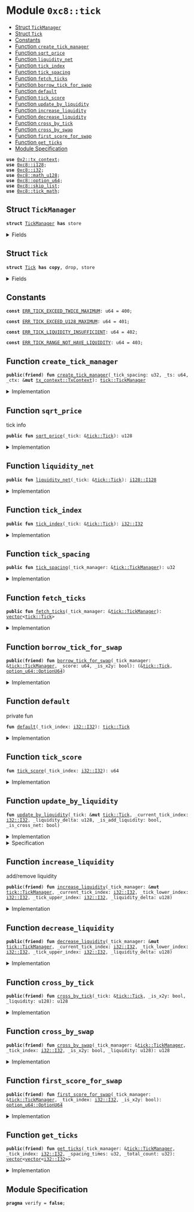 
<a name="0xc8_tick"></a>

# Module `0xc8::tick`



-  [Struct `TickManager`](#0xc8_tick_TickManager)
-  [Struct `Tick`](#0xc8_tick_Tick)
-  [Constants](#@Constants_0)
-  [Function `create_tick_manager`](#0xc8_tick_create_tick_manager)
-  [Function `sqrt_price`](#0xc8_tick_sqrt_price)
-  [Function `liquidity_net`](#0xc8_tick_liquidity_net)
-  [Function `tick_index`](#0xc8_tick_tick_index)
-  [Function `tick_spacing`](#0xc8_tick_tick_spacing)
-  [Function `fetch_ticks`](#0xc8_tick_fetch_ticks)
-  [Function `borrow_tick_for_swap`](#0xc8_tick_borrow_tick_for_swap)
-  [Function `default`](#0xc8_tick_default)
-  [Function `tick_score`](#0xc8_tick_tick_score)
-  [Function `update_by_liquidity`](#0xc8_tick_update_by_liquidity)
-  [Function `increase_liquidity`](#0xc8_tick_increase_liquidity)
-  [Function `decrease_liquidity`](#0xc8_tick_decrease_liquidity)
-  [Function `cross_by_tick`](#0xc8_tick_cross_by_tick)
-  [Function `cross_by_swap`](#0xc8_tick_cross_by_swap)
-  [Function `first_score_for_swap`](#0xc8_tick_first_score_for_swap)
-  [Function `get_ticks`](#0xc8_tick_get_ticks)
-  [Module Specification](#@Module_Specification_1)


<pre><code><b>use</b> <a href="../../../.././build/Sui/docs/tx_context.md#0x2_tx_context">0x2::tx_context</a>;
<b>use</b> <a href="i128.md#0xc8_i128">0xc8::i128</a>;
<b>use</b> <a href="i32.md#0xc8_i32">0xc8::i32</a>;
<b>use</b> <a href="math_u128.md#0xc8_math_u128">0xc8::math_u128</a>;
<b>use</b> <a href="option_u64.md#0xc8_option_u64">0xc8::option_u64</a>;
<b>use</b> <a href="skip_list.md#0xc8_skip_list">0xc8::skip_list</a>;
<b>use</b> <a href="tick_math.md#0xc8_tick_math">0xc8::tick_math</a>;
</code></pre>



<a name="0xc8_tick_TickManager"></a>

## Struct `TickManager`



<pre><code><b>struct</b> <a href="tick.md#0xc8_tick_TickManager">TickManager</a> <b>has</b> store
</code></pre>



<details>
<summary>Fields</summary>


<dl>
<dt>
<code>tick_spacing: u32</code>
</dt>
<dd>

</dd>
<dt>
<code>ticks: <a href="skip_list.md#0xc8_skip_list_SkipList">skip_list::SkipList</a>&lt;<a href="tick.md#0xc8_tick_Tick">tick::Tick</a>&gt;</code>
</dt>
<dd>

</dd>
</dl>


</details>

<a name="0xc8_tick_Tick"></a>

## Struct `Tick`



<pre><code><b>struct</b> <a href="tick.md#0xc8_tick_Tick">Tick</a> <b>has</b> <b>copy</b>, drop, store
</code></pre>



<details>
<summary>Fields</summary>


<dl>
<dt>
<code>index: <a href="i32.md#0xc8_i32_I32">i32::I32</a></code>
</dt>
<dd>

</dd>
<dt>
<code>sqrt_price: u128</code>
</dt>
<dd>

</dd>
<dt>
<code>liquidity_net: <a href="i128.md#0xc8_i128_I128">i128::I128</a></code>
</dt>
<dd>

</dd>
<dt>
<code>liquidity_gross: u128</code>
</dt>
<dd>

</dd>
</dl>


</details>

<a name="@Constants_0"></a>

## Constants


<a name="0xc8_tick_ERR_TICK_EXCEED_TWICE_MAXIMUM"></a>



<pre><code><b>const</b> <a href="tick.md#0xc8_tick_ERR_TICK_EXCEED_TWICE_MAXIMUM">ERR_TICK_EXCEED_TWICE_MAXIMUM</a>: u64 = 400;
</code></pre>



<a name="0xc8_tick_ERR_TICK_EXCEED_U128_MAXIMUM"></a>



<pre><code><b>const</b> <a href="tick.md#0xc8_tick_ERR_TICK_EXCEED_U128_MAXIMUM">ERR_TICK_EXCEED_U128_MAXIMUM</a>: u64 = 401;
</code></pre>



<a name="0xc8_tick_ERR_TICK_LIQUIDITY_INSUFFICIENT"></a>



<pre><code><b>const</b> <a href="tick.md#0xc8_tick_ERR_TICK_LIQUIDITY_INSUFFICIENT">ERR_TICK_LIQUIDITY_INSUFFICIENT</a>: u64 = 402;
</code></pre>



<a name="0xc8_tick_ERR_TICK_RANGE_NOT_HAVE_LIQUIDITY"></a>



<pre><code><b>const</b> <a href="tick.md#0xc8_tick_ERR_TICK_RANGE_NOT_HAVE_LIQUIDITY">ERR_TICK_RANGE_NOT_HAVE_LIQUIDITY</a>: u64 = 403;
</code></pre>



<a name="0xc8_tick_create_tick_manager"></a>

## Function `create_tick_manager`



<pre><code><b>public</b>(<b>friend</b>) <b>fun</b> <a href="tick.md#0xc8_tick_create_tick_manager">create_tick_manager</a>(_tick_spacing: u32, _ts: u64, _ctx: &<b>mut</b> <a href="../../../.././build/Sui/docs/tx_context.md#0x2_tx_context_TxContext">tx_context::TxContext</a>): <a href="tick.md#0xc8_tick_TickManager">tick::TickManager</a>
</code></pre>



<details>
<summary>Implementation</summary>


<pre><code><b>public</b>(<b>friend</b>) <b>fun</b> <a href="tick.md#0xc8_tick_create_tick_manager">create_tick_manager</a>(
    _tick_spacing: u32,
    _ts: u64,
    _ctx: &<b>mut</b> TxContext,
): <a href="tick.md#0xc8_tick_TickManager">TickManager</a> {
    <a href="tick.md#0xc8_tick_TickManager">TickManager</a> {
        tick_spacing: _tick_spacing,
        ticks: <a href="skip_list.md#0xc8_skip_list_new">skip_list::new</a>(16, 2, _ts, _ctx),
    }
}
</code></pre>



</details>

<a name="0xc8_tick_sqrt_price"></a>

## Function `sqrt_price`

tick info


<pre><code><b>public</b> <b>fun</b> <a href="tick.md#0xc8_tick_sqrt_price">sqrt_price</a>(_tick: &<a href="tick.md#0xc8_tick_Tick">tick::Tick</a>): u128
</code></pre>



<details>
<summary>Implementation</summary>


<pre><code><b>public</b> <b>fun</b> <a href="tick.md#0xc8_tick_sqrt_price">sqrt_price</a>(_tick: &<a href="tick.md#0xc8_tick_Tick">Tick</a>): u128 {
    _tick.sqrt_price
}
</code></pre>



</details>

<a name="0xc8_tick_liquidity_net"></a>

## Function `liquidity_net`



<pre><code><b>public</b> <b>fun</b> <a href="tick.md#0xc8_tick_liquidity_net">liquidity_net</a>(_tick: &<a href="tick.md#0xc8_tick_Tick">tick::Tick</a>): <a href="i128.md#0xc8_i128_I128">i128::I128</a>
</code></pre>



<details>
<summary>Implementation</summary>


<pre><code><b>public</b> <b>fun</b> <a href="tick.md#0xc8_tick_liquidity_net">liquidity_net</a>(_tick: &<a href="tick.md#0xc8_tick_Tick">Tick</a>): I128 {
    _tick.liquidity_net
}
</code></pre>



</details>

<a name="0xc8_tick_tick_index"></a>

## Function `tick_index`



<pre><code><b>public</b> <b>fun</b> <a href="tick.md#0xc8_tick_tick_index">tick_index</a>(_tick: &<a href="tick.md#0xc8_tick_Tick">tick::Tick</a>): <a href="i32.md#0xc8_i32_I32">i32::I32</a>
</code></pre>



<details>
<summary>Implementation</summary>


<pre><code><b>public</b> <b>fun</b> <a href="tick.md#0xc8_tick_tick_index">tick_index</a>(_tick: &<a href="tick.md#0xc8_tick_Tick">Tick</a>): I32 {
    _tick.index
}
</code></pre>



</details>

<a name="0xc8_tick_tick_spacing"></a>

## Function `tick_spacing`



<pre><code><b>public</b> <b>fun</b> <a href="tick.md#0xc8_tick_tick_spacing">tick_spacing</a>(_tick_manager: &<a href="tick.md#0xc8_tick_TickManager">tick::TickManager</a>): u32
</code></pre>



<details>
<summary>Implementation</summary>


<pre><code><b>public</b> <b>fun</b> <a href="tick.md#0xc8_tick_tick_spacing">tick_spacing</a>(_tick_manager: &<a href="tick.md#0xc8_tick_TickManager">TickManager</a>): u32 {
    _tick_manager.tick_spacing
}
</code></pre>



</details>

<a name="0xc8_tick_fetch_ticks"></a>

## Function `fetch_ticks`



<pre><code><b>public</b> <b>fun</b> <a href="tick.md#0xc8_tick_fetch_ticks">fetch_ticks</a>(_tick_manager: &<a href="tick.md#0xc8_tick_TickManager">tick::TickManager</a>): <a href="">vector</a>&lt;<a href="tick.md#0xc8_tick_Tick">tick::Tick</a>&gt;
</code></pre>



<details>
<summary>Implementation</summary>


<pre><code><b>public</b> <b>fun</b> <a href="tick.md#0xc8_tick_fetch_ticks">fetch_ticks</a>(_tick_manager: &<a href="tick.md#0xc8_tick_TickManager">TickManager</a>): <a href="">vector</a>&lt;<a href="tick.md#0xc8_tick_Tick">Tick</a>&gt; {
    <b>let</b> _ticks = &_tick_manager.ticks;
    <b>let</b> ticks = <a href="_empty">vector::empty</a>&lt;<a href="tick.md#0xc8_tick_Tick">Tick</a>&gt;();
    <b>if</b> (<a href="skip_list.md#0xc8_skip_list_length">skip_list::length</a>(_ticks) != 0) {
        <b>let</b> next_score = &<a href="skip_list.md#0xc8_skip_list_head">skip_list::head</a>(_ticks);
        <b>while</b> (is_some(next_score)) {
            <b>let</b> score = <a href="option_u64.md#0xc8_option_u64_borrow">option_u64::borrow</a>(next_score);
            <b>let</b> node = <a href="skip_list.md#0xc8_skip_list_borrow_node">skip_list::borrow_node</a>(
                _ticks,
                score,
            );
            <a href="_push_back">vector::push_back</a>(&<b>mut</b> ticks, *<a href="skip_list.md#0xc8_skip_list_borrow">skip_list::borrow</a>&lt;<a href="tick.md#0xc8_tick_Tick">Tick</a>&gt;(_ticks, score));
            next_score = &<a href="skip_list.md#0xc8_skip_list_next_score">skip_list::next_score</a>(node);
        };
    };
    ticks
}
</code></pre>



</details>

<a name="0xc8_tick_borrow_tick_for_swap"></a>

## Function `borrow_tick_for_swap`



<pre><code><b>public</b>(<b>friend</b>) <b>fun</b> <a href="tick.md#0xc8_tick_borrow_tick_for_swap">borrow_tick_for_swap</a>(_tick_manager: &<a href="tick.md#0xc8_tick_TickManager">tick::TickManager</a>, _score: u64, _is_x2y: bool): (&<a href="tick.md#0xc8_tick_Tick">tick::Tick</a>, <a href="option_u64.md#0xc8_option_u64_OptionU64">option_u64::OptionU64</a>)
</code></pre>



<details>
<summary>Implementation</summary>


<pre><code><b>public</b>(<b>friend</b>) <b>fun</b> <a href="tick.md#0xc8_tick_borrow_tick_for_swap">borrow_tick_for_swap</a>(
    _tick_manager: &<a href="tick.md#0xc8_tick_TickManager">TickManager</a>,
    _score: u64,
    _is_x2y: bool
): (&<a href="tick.md#0xc8_tick_Tick">Tick</a>, OptionU64) {
    <b>let</b> node = <a href="skip_list.md#0xc8_skip_list_borrow_node">skip_list::borrow_node</a>(&_tick_manager.ticks, _score);
    <b>let</b> score = <b>if</b> (_is_x2y) {
        <a href="skip_list.md#0xc8_skip_list_prev_score">skip_list::prev_score</a>(node)
    } <b>else</b> {
        <a href="skip_list.md#0xc8_skip_list_next_score">skip_list::next_score</a>(node)
    };
    (<a href="skip_list.md#0xc8_skip_list_borrow_value">skip_list::borrow_value</a>(node), score)
}
</code></pre>



</details>

<a name="0xc8_tick_default"></a>

## Function `default`

private fun


<pre><code><b>fun</b> <a href="tick.md#0xc8_tick_default">default</a>(_tick_index: <a href="i32.md#0xc8_i32_I32">i32::I32</a>): <a href="tick.md#0xc8_tick_Tick">tick::Tick</a>
</code></pre>



<details>
<summary>Implementation</summary>


<pre><code><b>fun</b> <a href="tick.md#0xc8_tick_default">default</a>(_tick_index: I32): <a href="tick.md#0xc8_tick_Tick">Tick</a> {
    <b>let</b> sqrt_price = <a href="tick_math.md#0xc8_tick_math_get_sqrt_price_at_tick">tick_math::get_sqrt_price_at_tick</a>(_tick_index);
    <a href="tick.md#0xc8_tick_Tick">Tick</a> {
        sqrt_price,
        index: _tick_index,
        liquidity_net: <a href="i128.md#0xc8_i128_from">i128::from</a>(0),
        liquidity_gross: 0
    }
}
</code></pre>



</details>

<a name="0xc8_tick_tick_score"></a>

## Function `tick_score`



<pre><code><b>fun</b> <a href="tick.md#0xc8_tick_tick_score">tick_score</a>(_tick_index: <a href="i32.md#0xc8_i32_I32">i32::I32</a>): u64
</code></pre>



<details>
<summary>Implementation</summary>


<pre><code><b>fun</b> <a href="tick.md#0xc8_tick_tick_score">tick_score</a>(_tick_index: I32): u64 {
    <b>let</b> score = <a href="i32.md#0xc8_i32_as_u32">i32::as_u32</a>(<a href="i32.md#0xc8_i32_add">i32::add</a>(_tick_index, <a href="tick_math.md#0xc8_tick_math_max_tick">tick_math::max_tick</a>()));
    <b>assert</b>!(
        score &gt;= 0 && score &lt;= <a href="i32.md#0xc8_i32_as_u32">i32::as_u32</a>(<a href="i32.md#0xc8_i32_mul">i32::mul</a>(<a href="tick_math.md#0xc8_tick_math_max_tick">tick_math::max_tick</a>(), <a href="i32.md#0xc8_i32_from_u32">i32::from_u32</a>(2))),
        <a href="tick.md#0xc8_tick_ERR_TICK_EXCEED_TWICE_MAXIMUM">ERR_TICK_EXCEED_TWICE_MAXIMUM</a>
    );
    (score <b>as</b> u64)
}
</code></pre>



</details>

<a name="0xc8_tick_update_by_liquidity"></a>

## Function `update_by_liquidity`



<pre><code><b>fun</b> <a href="tick.md#0xc8_tick_update_by_liquidity">update_by_liquidity</a>(_tick: &<b>mut</b> <a href="tick.md#0xc8_tick_Tick">tick::Tick</a>, _current_tick_index: <a href="i32.md#0xc8_i32_I32">i32::I32</a>, _liquidity_delta: u128, _is_add_liquidity: bool, _is_cross_net: bool)
</code></pre>



<details>
<summary>Implementation</summary>


<pre><code><b>fun</b> <a href="tick.md#0xc8_tick_update_by_liquidity">update_by_liquidity</a>(
    _tick: &<b>mut</b> <a href="tick.md#0xc8_tick_Tick">Tick</a>,
    _current_tick_index: I32,
    _liquidity_delta: u128,
    _is_add_liquidity: bool,
    _is_cross_net: bool
)
{
    <b>if</b> (_is_add_liquidity == <b>true</b>) {
        <b>assert</b>!(<a href="math_u128.md#0xc8_math_u128_add_check">math_u128::add_check</a>(_tick.liquidity_gross, _liquidity_delta), <a href="tick.md#0xc8_tick_ERR_TICK_EXCEED_U128_MAXIMUM">ERR_TICK_EXCEED_U128_MAXIMUM</a>);
        _tick.liquidity_gross = _tick.liquidity_gross + _liquidity_delta;
    } <b>else</b> {
        <b>assert</b>!(_tick.liquidity_gross &gt;= _liquidity_delta, <a href="tick.md#0xc8_tick_ERR_TICK_LIQUIDITY_INSUFFICIENT">ERR_TICK_LIQUIDITY_INSUFFICIENT</a>);
        _tick.liquidity_gross = _tick.liquidity_gross - _liquidity_delta;
    };
    <b>let</b> is_overflowing: bool;
    <b>let</b> liquidity_net: I128;
    <b>if</b> (_is_add_liquidity) {
        <b>if</b> (_is_cross_net) {
            (liquidity_net, is_overflowing) = <a href="i128.md#0xc8_i128_overflowing_sub">i128::overflowing_sub</a>(
                _tick.liquidity_net,
                <a href="i128.md#0xc8_i128_from">i128::from</a>(_liquidity_delta)
            );
        } <b>else</b> {
            (liquidity_net, is_overflowing) = <a href="i128.md#0xc8_i128_overflowing_add">i128::overflowing_add</a>(
                _tick.liquidity_net,
                <a href="i128.md#0xc8_i128_from">i128::from</a>(_liquidity_delta)
            );
        };
    } <b>else</b> {
        <b>if</b> (_is_cross_net) {
            (liquidity_net, is_overflowing) = <a href="i128.md#0xc8_i128_overflowing_add">i128::overflowing_add</a>(
                _tick.liquidity_net,
                <a href="i128.md#0xc8_i128_from">i128::from</a>(_liquidity_delta)
            );
        } <b>else</b> {
            (liquidity_net, is_overflowing) = <a href="i128.md#0xc8_i128_overflowing_sub">i128::overflowing_sub</a>(
                _tick.liquidity_net,
                <a href="i128.md#0xc8_i128_from">i128::from</a>(_liquidity_delta)
            );
        };
    };
    <b>assert</b>!(!is_overflowing, <a href="tick.md#0xc8_tick_ERR_TICK_LIQUIDITY_INSUFFICIENT">ERR_TICK_LIQUIDITY_INSUFFICIENT</a>);
    _tick.liquidity_net = liquidity_net;
}
</code></pre>



</details>

<details>
<summary>Specification</summary>



<pre><code><b>pragma</b> opaque;
</code></pre>



</details>

<a name="0xc8_tick_increase_liquidity"></a>

## Function `increase_liquidity`

add/remove liquidity


<pre><code><b>public</b>(<b>friend</b>) <b>fun</b> <a href="tick.md#0xc8_tick_increase_liquidity">increase_liquidity</a>(_tick_manager: &<b>mut</b> <a href="tick.md#0xc8_tick_TickManager">tick::TickManager</a>, _current_tick_index: <a href="i32.md#0xc8_i32_I32">i32::I32</a>, _tick_lower_index: <a href="i32.md#0xc8_i32_I32">i32::I32</a>, _tick_upper_index: <a href="i32.md#0xc8_i32_I32">i32::I32</a>, _liquidity_delta: u128)
</code></pre>



<details>
<summary>Implementation</summary>


<pre><code><b>public</b>(<b>friend</b>) <b>fun</b> <a href="tick.md#0xc8_tick_increase_liquidity">increase_liquidity</a>(
    _tick_manager: &<b>mut</b> <a href="tick.md#0xc8_tick_TickManager">TickManager</a>,
    _current_tick_index: I32,
    _tick_lower_index: I32,
    _tick_upper_index: I32,
    _liquidity_delta: u128
)
{
    <b>if</b> (_liquidity_delta == 0) {
        <b>return</b>
    };
    <b>let</b> tick_lower_score = <a href="tick.md#0xc8_tick_tick_score">tick_score</a>(_tick_lower_index);
    <b>let</b> tick_upper_score = <a href="tick.md#0xc8_tick_tick_score">tick_score</a>(_tick_upper_index);

    <b>if</b> (!<a href="skip_list.md#0xc8_skip_list_contains">skip_list::contains</a>(&_tick_manager.ticks, tick_lower_score)) {
        <a href="skip_list.md#0xc8_skip_list_insert">skip_list::insert</a>(&<b>mut</b> _tick_manager.ticks, tick_lower_score, <a href="tick.md#0xc8_tick_default">default</a>(_tick_lower_index));
    };
    <b>if</b> (!<a href="skip_list.md#0xc8_skip_list_contains">skip_list::contains</a>(&_tick_manager.ticks, tick_upper_score)) {
        <a href="skip_list.md#0xc8_skip_list_insert">skip_list::insert</a>(&<b>mut</b> _tick_manager.ticks, tick_upper_score, <a href="tick.md#0xc8_tick_default">default</a>(_tick_upper_index));
    };

    <b>let</b> lower_tick = <a href="skip_list.md#0xc8_skip_list_borrow_mut">skip_list::borrow_mut</a>(&<b>mut</b> _tick_manager.ticks, tick_lower_score);
    <a href="tick.md#0xc8_tick_update_by_liquidity">update_by_liquidity</a>(
        lower_tick,
        _current_tick_index,
        _liquidity_delta,
        <b>true</b>,
        <b>false</b>
    );
    <b>let</b> upper_tick = <a href="skip_list.md#0xc8_skip_list_borrow_mut">skip_list::borrow_mut</a>(&<b>mut</b> _tick_manager.ticks, tick_upper_score);
    <a href="tick.md#0xc8_tick_update_by_liquidity">update_by_liquidity</a>(
        upper_tick,
        _current_tick_index,
        _liquidity_delta,
        <b>true</b>,
        <b>true</b>
    );
}
</code></pre>



</details>

<a name="0xc8_tick_decrease_liquidity"></a>

## Function `decrease_liquidity`



<pre><code><b>public</b>(<b>friend</b>) <b>fun</b> <a href="tick.md#0xc8_tick_decrease_liquidity">decrease_liquidity</a>(_tick_manager: &<b>mut</b> <a href="tick.md#0xc8_tick_TickManager">tick::TickManager</a>, _current_tick_index: <a href="i32.md#0xc8_i32_I32">i32::I32</a>, _tick_lower_index: <a href="i32.md#0xc8_i32_I32">i32::I32</a>, _tick_upper_index: <a href="i32.md#0xc8_i32_I32">i32::I32</a>, _liquidity_delta: u128)
</code></pre>



<details>
<summary>Implementation</summary>


<pre><code><b>public</b>(<b>friend</b>) <b>fun</b> <a href="tick.md#0xc8_tick_decrease_liquidity">decrease_liquidity</a>(
    _tick_manager: &<b>mut</b> <a href="tick.md#0xc8_tick_TickManager">TickManager</a>,
    _current_tick_index: I32,
    _tick_lower_index: I32,
    _tick_upper_index: I32,
    _liquidity_delta: u128
)
{
    <b>if</b> (_liquidity_delta == 0) {
        <b>return</b>
    };
    <b>let</b> tick_lower_score = <a href="tick.md#0xc8_tick_tick_score">tick_score</a>(_tick_lower_index);
    <b>let</b> tick_upper_score = <a href="tick.md#0xc8_tick_tick_score">tick_score</a>(_tick_upper_index);
    <b>assert</b>!(
        <a href="skip_list.md#0xc8_skip_list_contains">skip_list::contains</a>(&_tick_manager.ticks, tick_lower_score) &&
            <a href="skip_list.md#0xc8_skip_list_contains">skip_list::contains</a>(&_tick_manager.ticks, tick_upper_score),
        <a href="tick.md#0xc8_tick_ERR_TICK_RANGE_NOT_HAVE_LIQUIDITY">ERR_TICK_RANGE_NOT_HAVE_LIQUIDITY</a>
    );
    <b>let</b> lower_tick = <a href="skip_list.md#0xc8_skip_list_borrow_mut">skip_list::borrow_mut</a>(&<b>mut</b> _tick_manager.ticks, tick_lower_score);
    <a href="tick.md#0xc8_tick_update_by_liquidity">update_by_liquidity</a>(
        lower_tick,
        _current_tick_index,
        _liquidity_delta,
        <b>false</b>,
        <b>false</b>
    );
    <b>let</b> is_liquidity_changed = lower_tick.liquidity_gross != _liquidity_delta;
    <b>if</b> (is_liquidity_changed && lower_tick.liquidity_gross == 0 && _current_tick_index != _tick_upper_index) {
        <a href="skip_list.md#0xc8_skip_list_remove">skip_list::remove</a>(&<b>mut</b> _tick_manager.ticks, tick_lower_score);
    };
    <b>let</b> upper_tick = <a href="skip_list.md#0xc8_skip_list_borrow_mut">skip_list::borrow_mut</a>(&<b>mut</b> _tick_manager.ticks, tick_upper_score);
    <a href="tick.md#0xc8_tick_update_by_liquidity">update_by_liquidity</a>(
        upper_tick,
        _current_tick_index,
        _liquidity_delta,
        <b>false</b>,
        <b>true</b>
    );
    is_liquidity_changed = upper_tick.liquidity_gross != _liquidity_delta;
    <b>if</b> (is_liquidity_changed && upper_tick.liquidity_gross == 0 && _current_tick_index != _tick_lower_index) {
        <a href="skip_list.md#0xc8_skip_list_remove">skip_list::remove</a>(&<b>mut</b> _tick_manager.ticks, tick_upper_score);
    };
}
</code></pre>



</details>

<a name="0xc8_tick_cross_by_tick"></a>

## Function `cross_by_tick`



<pre><code><b>public</b>(<b>friend</b>) <b>fun</b> <a href="tick.md#0xc8_tick_cross_by_tick">cross_by_tick</a>(_tick: &<a href="tick.md#0xc8_tick_Tick">tick::Tick</a>, _is_x2y: bool, _liquidity: u128): u128
</code></pre>



<details>
<summary>Implementation</summary>


<pre><code><b>public</b>(<b>friend</b>) <b>fun</b> <a href="tick.md#0xc8_tick_cross_by_tick">cross_by_tick</a>(
    _tick: &<a href="tick.md#0xc8_tick_Tick">Tick</a>,
    _is_x2y: bool,
    _liquidity: u128
): u128
{
    <b>let</b> liquidity_net = <b>if</b> (_is_x2y) {
        <a href="i128.md#0xc8_i128_neg">i128::neg</a>(_tick.liquidity_net)
    } <b>else</b> {
        _tick.liquidity_net
    };
    <b>let</b> abs_liquidity_net = <a href="i128.md#0xc8_i128_abs_u128">i128::abs_u128</a>(liquidity_net);
    <b>if</b> (<a href="i128.md#0xc8_i128_is_neg">i128::is_neg</a>(liquidity_net)) {
        <b>assert</b>!(abs_liquidity_net &lt;= _liquidity, <a href="tick.md#0xc8_tick_ERR_TICK_LIQUIDITY_INSUFFICIENT">ERR_TICK_LIQUIDITY_INSUFFICIENT</a>);
        _liquidity - abs_liquidity_net
    } <b>else</b> {
        <b>assert</b>!(<a href="math_u128.md#0xc8_math_u128_add_check">math_u128::add_check</a>(abs_liquidity_net, _liquidity), <a href="tick.md#0xc8_tick_ERR_TICK_EXCEED_U128_MAXIMUM">ERR_TICK_EXCEED_U128_MAXIMUM</a>);
        _liquidity + abs_liquidity_net
    }
}
</code></pre>



</details>

<a name="0xc8_tick_cross_by_swap"></a>

## Function `cross_by_swap`



<pre><code><b>public</b>(<b>friend</b>) <b>fun</b> <a href="tick.md#0xc8_tick_cross_by_swap">cross_by_swap</a>(_tick_manager: &<a href="tick.md#0xc8_tick_TickManager">tick::TickManager</a>, _tick_index: <a href="i32.md#0xc8_i32_I32">i32::I32</a>, _is_x2y: bool, _liquidity: u128): u128
</code></pre>



<details>
<summary>Implementation</summary>


<pre><code><b>public</b>(<b>friend</b>) <b>fun</b> <a href="tick.md#0xc8_tick_cross_by_swap">cross_by_swap</a>(
    _tick_manager: &<a href="tick.md#0xc8_tick_TickManager">TickManager</a>,
    _tick_index: I32,
    _is_x2y: bool,
    _liquidity: u128
): u128
{
    <b>let</b> <a href="tick.md#0xc8_tick">tick</a> = <a href="skip_list.md#0xc8_skip_list_borrow">skip_list::borrow</a>(&_tick_manager.ticks, <a href="tick.md#0xc8_tick_tick_score">tick_score</a>(_tick_index));
    <a href="tick.md#0xc8_tick_cross_by_tick">cross_by_tick</a>(<a href="tick.md#0xc8_tick">tick</a>, _is_x2y, _liquidity)
}
</code></pre>



</details>

<a name="0xc8_tick_first_score_for_swap"></a>

## Function `first_score_for_swap`



<pre><code><b>public</b>(<b>friend</b>) <b>fun</b> <a href="tick.md#0xc8_tick_first_score_for_swap">first_score_for_swap</a>(_tick_manager: &<a href="tick.md#0xc8_tick_TickManager">tick::TickManager</a>, _tick_index: <a href="i32.md#0xc8_i32_I32">i32::I32</a>, _is_x2y: bool): <a href="option_u64.md#0xc8_option_u64_OptionU64">option_u64::OptionU64</a>
</code></pre>



<details>
<summary>Implementation</summary>


<pre><code><b>public</b>(<b>friend</b>) <b>fun</b> <a href="tick.md#0xc8_tick_first_score_for_swap">first_score_for_swap</a>(
    _tick_manager: &<a href="tick.md#0xc8_tick_TickManager">TickManager</a>,
    _tick_index: I32,
    _is_x2y: bool,
): OptionU64 {
    <b>let</b> score;
    <b>if</b> (_is_x2y) {
        score = <a href="tick.md#0xc8_tick_tick_score">tick_score</a>(_tick_index);
        <a href="skip_list.md#0xc8_skip_list_find_prev">skip_list::find_prev</a>(&_tick_manager.ticks, score, <b>true</b>)
    } <b>else</b> {
        <b>if</b> (<a href="i32.md#0xc8_i32_eq">i32::eq</a>(
            _tick_index,
            <a href="i32.md#0xc8_i32_neg_from">i32::neg_from</a>(<a href="tick_math.md#0xc8_tick_math_tick_bound">tick_math::tick_bound</a>() + 1),
        )) {
            score = <a href="tick.md#0xc8_tick_tick_score">tick_score</a>(<a href="tick_math.md#0xc8_tick_math_min_tick">tick_math::min_tick</a>());
            <a href="skip_list.md#0xc8_skip_list_find_next">skip_list::find_next</a>(&_tick_manager.ticks, score, <b>true</b>)
        } <b>else</b> {
            score = <a href="tick.md#0xc8_tick_tick_score">tick_score</a>(_tick_index);
            <a href="skip_list.md#0xc8_skip_list_find_next">skip_list::find_next</a>(&_tick_manager.ticks, score, <b>false</b>)
        }
    }
}
</code></pre>



</details>

<a name="0xc8_tick_get_ticks"></a>

## Function `get_ticks`



<pre><code><b>public</b>(<b>friend</b>) <b>fun</b> <a href="tick.md#0xc8_tick_get_ticks">get_ticks</a>(_tick_manager: &<a href="tick.md#0xc8_tick_TickManager">tick::TickManager</a>, _tick_index: <a href="i32.md#0xc8_i32_I32">i32::I32</a>, _spacing_times: u32, _total_count: u32): <a href="">vector</a>&lt;<a href="">vector</a>&lt;<a href="i32.md#0xc8_i32_I32">i32::I32</a>&gt;&gt;
</code></pre>



<details>
<summary>Implementation</summary>


<pre><code><b>public</b>(<b>friend</b>) <b>fun</b> <a href="tick.md#0xc8_tick_get_ticks">get_ticks</a>(
    _tick_manager: &<a href="tick.md#0xc8_tick_TickManager">TickManager</a>,
    _tick_index: I32,
    _spacing_times: u32,
    _total_count: u32,
): <a href="">vector</a>&lt;<a href="">vector</a>&lt;I32&gt;&gt; {
    <b>let</b> gap = <a href="i32.md#0xc8_i32_from_u32">i32::from_u32</a>(_spacing_times * _tick_manager.tick_spacing);
    <b>let</b> middle = <a href="tick_math.md#0xc8_tick_math_get_prev_valid_tick_index">tick_math::get_prev_valid_tick_index</a>(_tick_index, _tick_manager.tick_spacing);
    <b>let</b> spacing_times = (_total_count - 1) / 2 * _spacing_times + (_spacing_times + 1) / 2;
    <b>let</b> lower = <a href="i32.md#0xc8_i32_sub">i32::sub</a>(
        middle,
        <a href="i32.md#0xc8_i32_from_u32">i32::from_u32</a>(_tick_manager.tick_spacing * spacing_times),
    );
    <b>let</b> count = _total_count;
    <b>let</b> ticks = <a href="_empty">vector::empty</a>&lt;<a href="">vector</a>&lt;I32&gt;&gt;();
    <b>while</b> (count &gt; 0) {
        <b>let</b> upper = <a href="i32.md#0xc8_i32_add">i32::add</a>(lower, gap);
        <a href="_push_back">vector::push_back</a>(&<b>mut</b> ticks, <a href="">vector</a>&lt;I32&gt;[lower, upper]);
        lower = upper;
        count = count - 1
    };
    ticks
}
</code></pre>



</details>

<a name="@Module_Specification_1"></a>

## Module Specification



<pre><code><b>pragma</b> verify = <b>false</b>;
</code></pre>
